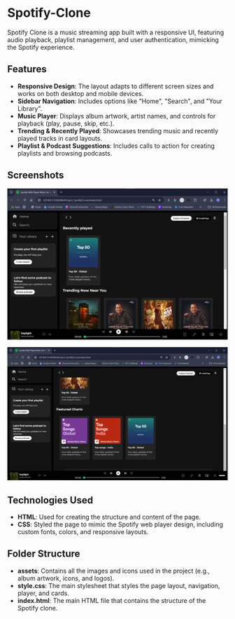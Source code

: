 # Spotify-Clone
Spotify Clone is a music streaming app built with a responsive UI, featuring audio playback, playlist management, and user authentication, mimicking the Spotify experience.

## Features

- **Responsive Design**: The layout adapts to different screen sizes and works on both desktop and mobile devices.
- **Sidebar Navigation**: Includes options like "Home", "Search", and "Your Library".
- **Music Player**: Displays album artwork, artist names, and controls for playback (play, pause, skip, etc.).
- **Trending & Recently Played**: Showcases trending music and recently played tracks in card layouts.
- **Playlist & Podcast Suggestions**: Includes calls to action for creating playlists and browsing podcasts.

## Screenshots

![Home Page](assets/screenshot1.png)

![Music Player](assets/screenshot2.png)

## Technologies Used

- **HTML**: Used for creating the structure and content of the page.
- **CSS**: Styled the page to mimic the Spotify web player design, including custom fonts, colors, and responsive layouts.

## Folder Structure

- **assets**: Contains all the images and icons used in the project (e.g., album artwork, icons, and logos).
- **style.css**: The main stylesheet that styles the page layout, navigation, player, and cards.
- **index.html**: The main HTML file that contains the structure of the Spotify clone.
